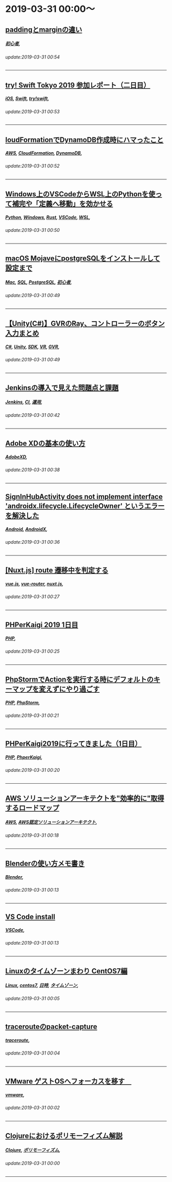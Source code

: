 # 2019-03-31 00:00～
## [paddingとmarginの違い](https://qiita.com/tsuyoshi0514/items/1a20631cab828df15e67)
##### [初心者](https://qiita.com/tags/初心者), 
###### update:2019-03-31 00:54
---
## [try! Swift Tokyo 2019 参加レポート（二日目）](https://qiita.com/takayuki/items/455fdad655bb993c24af)
##### [iOS](https://qiita.com/tags/iOS), [Swift](https://qiita.com/tags/Swift), [try!swift](https://qiita.com/tags/try!swift), 
###### update:2019-03-31 00:53
---
## [loudFormationでDynamoDB作成時にハマったこと](https://qiita.com/fkana/items/078c580d733144965d57)
##### [AWS](https://qiita.com/tags/AWS), [CloudFormation](https://qiita.com/tags/CloudFormation), [DynamoDB](https://qiita.com/tags/DynamoDB), 
###### update:2019-03-31 00:52
---
## [Windows上のVSCodeからWSL上のPythonを使って補完や「定義へ移動」を効かせる ](https://qiita.com/tsushiy/items/a4b243fb9f690793cbc5)
##### [Python](https://qiita.com/tags/Python), [Windows](https://qiita.com/tags/Windows), [Rust](https://qiita.com/tags/Rust), [VSCode](https://qiita.com/tags/VSCode), [WSL](https://qiita.com/tags/WSL), 
###### update:2019-03-31 00:50
---
## [macOS MojaveにpostgreSQLをインストールして設定まで](https://qiita.com/bonjiri/items/47529a69540461d2cb0f)
##### [Mac](https://qiita.com/tags/Mac), [SQL](https://qiita.com/tags/SQL), [PostgreSQL](https://qiita.com/tags/PostgreSQL), [初心者](https://qiita.com/tags/初心者), 
###### update:2019-03-31 00:49
---
## [【Unity(C#)】GVRのRay、コントローラーのボタン入力まとめ](https://qiita.com/OKsaiyowa/items/f0bcaf90adc1bc35f6b9)
##### [C#](https://qiita.com/tags/C#), [Unity](https://qiita.com/tags/Unity), [SDK](https://qiita.com/tags/SDK), [VR](https://qiita.com/tags/VR), [GVR](https://qiita.com/tags/GVR), 
###### update:2019-03-31 00:49
---
## [Jenkinsの導入で見えた問題点と課題](https://qiita.com/EaE/items/cb2e4c26902107654534)
##### [Jenkins](https://qiita.com/tags/Jenkins), [CI](https://qiita.com/tags/CI), [運用](https://qiita.com/tags/運用), 
###### update:2019-03-31 00:42
---
## [Adobe XDの基本の使い方](https://qiita.com/fkana/items/97efdcf49f458a829269)
##### [AdobeXD](https://qiita.com/tags/AdobeXD), 
###### update:2019-03-31 00:38
---
## [SignInHubActivity does not implement interface 'androidx.lifecycle.LifecycleOwner' というエラーを解決した](https://qiita.com/ikemura23/items/b5c94ddedbbce53c9a73)
##### [Android](https://qiita.com/tags/Android), [AndroidX](https://qiita.com/tags/AndroidX), 
###### update:2019-03-31 00:36
---
## [[Nuxt.js] route 遷移中を判定する](https://qiita.com/shun91/items/2612e661aeb6222fd64e)
##### [vue.js](https://qiita.com/tags/vue.js), [vue-router](https://qiita.com/tags/vue-router), [nuxt.js](https://qiita.com/tags/nuxt.js), 
###### update:2019-03-31 00:27
---
## [PHPerKaigi 2019 1日目](https://qiita.com/izayoi256/items/2c5553e68060e6d9b777)
##### [PHP](https://qiita.com/tags/PHP), 
###### update:2019-03-31 00:25
---
## [PhpStormでActionを実行する時にデフォルトのキーマップを変えずにやり過ごす](https://qiita.com/fukudroid/items/8d54d64ab034da9677cb)
##### [PHP](https://qiita.com/tags/PHP), [PhpStorm](https://qiita.com/tags/PhpStorm), 
###### update:2019-03-31 00:21
---
## [PHPerKaigi2019に行ってきました（1日目）](https://qiita.com/yamamoto_hiroya/items/7bb9c772bd4a21248eae)
##### [PHP](https://qiita.com/tags/PHP), [PhperKaigi](https://qiita.com/tags/PhperKaigi), 
###### update:2019-03-31 00:20
---
## [AWS ソリューションアーキテクトを"効率的に"取得するロードマップ](https://qiita.com/umeee/items/fc1bf9c62e835ebb3d01)
##### [AWS](https://qiita.com/tags/AWS), [AWS認定ソリューションアーキテクト](https://qiita.com/tags/AWS認定ソリューションアーキテクト), 
###### update:2019-03-31 00:18
---
## [Blenderの使い方メモ書き](https://qiita.com/kannkyo/items/8cab83f2a3ea1c031b6d)
##### [Blender](https://qiita.com/tags/Blender), 
###### update:2019-03-31 00:13
---
## [VS Code install](https://qiita.com/kannkyo/items/30b6b86abbd8726c95ff)
##### [VSCode](https://qiita.com/tags/VSCode), 
###### update:2019-03-31 00:13
---
## [Linuxのタイムゾーンまわり CentOS7編](https://qiita.com/szly/items/dcc67c85689725795c26)
##### [Linux](https://qiita.com/tags/Linux), [centos7](https://qiita.com/tags/centos7), [日時](https://qiita.com/tags/日時), [タイムゾーン](https://qiita.com/tags/タイムゾーン), 
###### update:2019-03-31 00:05
---
## [tracerouteのpacket-capture](https://qiita.com/harasakih/items/51297bc70f3a50fb01fc)
##### [traceroute](https://qiita.com/tags/traceroute), 
###### update:2019-03-31 00:04
---
## [VMware ゲストOSへフォーカスを移す　](https://qiita.com/byuu/items/013b444935000599b092)
##### [vmware](https://qiita.com/tags/vmware), 
###### update:2019-03-31 00:02
---
## [Clojureにおけるポリモーフィズム解説](https://qiita.com/Haar/items/571795da5d6024585673)
##### [Clojure](https://qiita.com/tags/Clojure), [ポリモーフィズム](https://qiita.com/tags/ポリモーフィズム), 
###### update:2019-03-31 00:00
---





